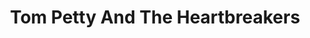 ---
title: "Tom Petty And The Heartbreakers"
summary: "Tom Petty and the Heartbreakers were an American rock band from Gainesville, Florida. Formed in 1976, the band originally comprised lead singer and rhythm guitarist Tom Petty, lead guitarist Mike Campbell, keyboardist Benmont Tench, drummer Stan Lynch and bassist Ron Blair. In 1982, Blair, weary of the touring lifestyle, departed the band. His replacement, Howie Epstein, stayed with the band for the next two decades. In 1991, Scott Thurston joined the band as a multi-instrumentalist—mostly on rhythm guitar and second keyboard. In 1994, Steve Ferrone replaced Lynch on drums. Blair returned to the Heartbreakers in 2002, the year before Epstein's death. The band had a long string of hit singles including \"Breakdown\", \"American Girl\", \"Refugee\", \"The Waiting\", \"Learning to Fly\", and \"Mary Jane's Last Dance\", among many others, that stretched over several decades of work.
Although Petty insists that the band be referred to as rock and roll, the Heartbreakers' music was characterized as both southern rock and heartland rock, cited alongside artists such as Bruce Springsteen, Bob Seger, and John Mellencamp as progenitors of that genre that arose in the late 1970s and 1980s. While the heartland rock movement waned in the 1990s, the band remained active and popular, touring regularly until Petty's death in 2017, after which the Heartbreakers disbanded. Their final studio album, Hypnotic Eye, was released in 2014.
The band was inducted into the Rock and Roll Hall of Fame in 2002, their first year of eligibility. Although most of their material was produced and performed under the name \"Tom Petty and the Heartbreakers\", Petty released three solo albums, the most successful of which was Full Moon Fever . In these releases, some members of the band contributed as collaborators, producing and performing as studio musicians."
slug: "tom-petty-and-the-heartbreakers"
image: "tom-petty-and-the-heartbreakers.jpg"
apple_music_artist_url: "None"
wikipedia_url: "https://en.wikipedia.org/wiki/Tom_Petty_and_the_Heartbreakers"
---